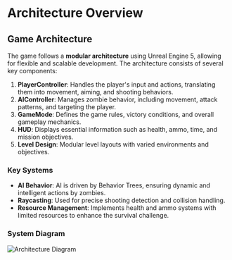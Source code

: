 
# Architecture Overview

## Game Architecture

The game follows a **modular architecture** using Unreal Engine 5, allowing for flexible and scalable development. The architecture consists of several key components:

1. **PlayerController**: Handles the player's input and actions, translating them into movement, aiming, and shooting behaviors.
2. **AIController**: Manages zombie behavior, including movement, attack patterns, and targeting the player.
3. **GameMode**: Defines the game rules, victory conditions, and overall gameplay mechanics.
4. **HUD**: Displays essential information such as health, ammo, time, and mission objectives.
5. **Level Design**: Modular level layouts with varied environments and objectives.

### Key Systems

- **AI Behavior**: AI is driven by Behavior Trees, ensuring dynamic and intelligent actions by zombies.
- **Raycasting**: Used for precise shooting detection and collision handling.
- **Resource Management**: Implements health and ammo systems with limited resources to enhance the survival challenge.

### System Diagram
![Architecture Diagram](./path/to/architecture-diagram.png)  <!-- Replace with actual path -->
